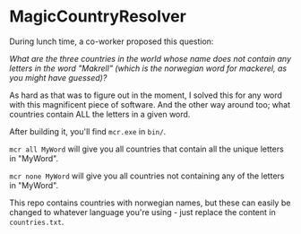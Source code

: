 # MagicCountryResolver

During lunch time, a co-worker proposed this question:

_What are the three countries in the world whose name does not contain any letters in the word "Makrell" (which is the norwegian word for mackerel, as you might have guessed)?_

As hard as that was to figure out in the moment, I solved this for any word with this magnificent piece of software. And the other way around too; what countries contain ALL the letters in a given word.

After building it, you'll find ``mcr.exe`` in ``bin/``.

``mcr all MyWord`` will give you all countries that contain all the unique letters in "MyWord".

``mcr none MyWord``  will give you all countries not containing any of the letters in "MyWord".

This repo contains countries with norwegian names, but these can easily be changed to whatever language you're using - just replace the content in ``countries.txt``.